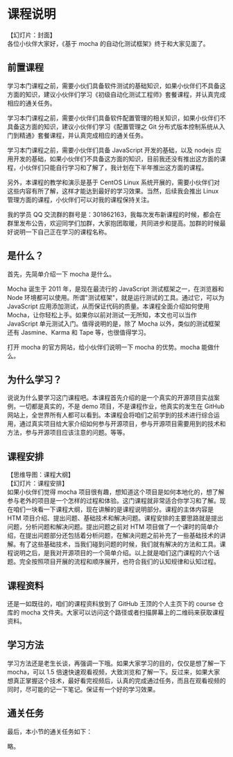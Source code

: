 # 课程说明

【幻灯片：封面】  
各位小伙伴大家好，《基于 mocha 的自动化测试框架》终于和大家见面了。

## 前置课程

学习本门课程之前，需要小伙们具备软件测试的基础知识，如果小伙伴们不具备这方面的知识，建议小伙伴们学习《初级自动化测试工程师》套餐课程，并认真完成相应的通关任务。

学习本门课程之前，需要小伙伴们具备软件配置管理的相关知识，如果小伙伴们不具备这方面的知识，建议小伙伴们学习《配置管理之 Git 分布式版本控制系统从入门到精通》套餐课程，并认真完成相应的通关任务。

学习本门课程之前，需要小伙伴们具备 JavaScript 开发的基础，以及 nodejs 应用开发的基础，如果小伙伴们不具备这方面的知识，目前我还没有推出这方面的课程，小伙伴们只能自行学习和了解了，我计划在下半年推出这方面的课程。

另外，本课程的教学和演示是基于 CentOS Linux 系统开展的，需要小伙伴们对这些内容有所了解，这样才能达到最好的学习效果。当然，后续我会推出 Linux 管理方面的课程，小伙伴们可以对我的课程保持关注。

我的学员 QQ 交流群的群号是：301862163，我每次发布新课程的时候，都会在群里发布公告，欢迎同学们加群，大家抱团取暖，共同进步和提高。加群的时候最好说明一下自己正在学习的课程名称。

## 是什么？

首先，先简单介绍一下 mocha 是什么。

Mocha 诞生于 2011 年，是现在最流行的 JavaScript 测试框架之一，在浏览器和 Node 环境都可以使用。所谓"测试框架"，就是运行测试的工具。通过它，可以为 JavaScript 应用添加测试，从而保证代码的质量。本课程全面介绍如何使用 Mocha，让你轻松上手。如果你以前对测试一无所知，本文也可以当作 JavaScript 单元测试入门。值得说明的是，除了 Mocha 以外，类似的测试框架还有 Jasmine、Karma 和 Tape 等，也很值得学习。

打开 mocha 的官方网站，给小伙伴们说明一下 mocha 的优势。mocha 能做什么。

## 为什么学习？

说说为什么要学习这门课程吧。本课程首先介绍的是一个真实的开源项目实战案例，一切都是真实的，不是 demo 项目，不是课程作业，他真实的发生在 GitHub 网站上，全世界所有人都可以看到。本课程会将咱们之前学到的技术进行综合运用，通过真实项目给大家介绍如何参与开源项目，参与开源项目需要用到的技术和方法，参与开源项目应该注意的问题。等等。

## 课程安排

【思维导图：课程大纲】  
【幻灯片：课程安排】  
如果小伙伴们觉得 mocha 项目很有趣，想知道这个项目是如何本地化的，想了解参与老外的项目是一个怎样的过程和体验。这门课程就非常适合你学习和了解。现在咱们一块看一下课程大纲，现在讲解的是课程说明部分。课程的主体内容是 HTM 项目介绍、提出问题、基础技术和解决问题。课程安排的主要思路就是提出问题，分析问题和解决问题。提出问题之前对 HTM 项目做了一个课时的简单介绍，在提出问题部分还包括着分析问题，在解决问题之前补充了一些基础技术的讲解。有了这些基础技术，当我们碰到问题的时候，我们就有解决的方法和工具。课程说明之后，是我对开源项目的一个简单介绍。以上就是咱们这门课程的六个话题。完全按照项目开展的流程和顺序展开，也符合我们的认知规律和认知过程。

## 课程资料

还是一如既往的，咱们的课程资料放到了 GitHub 王顶的个人主页下的 course 仓库的 mocha 文件夹。大家可以访问这个路径或者扫描屏幕上的二维码来获取课程资料。

## 学习方法

学习方法还是老生长谈，再强调一下哦。如果大家学习的目的，仅仅是想了解一下 mocha，可以 1.5 倍速快速观看视频，大致浏览和了解一下。反过来，如果大家想真正掌握这个技术，最好看完视频后，认真的完成通过任务，而且在观看视频的同时，尽可能的记一下笔记。保证有一个好的学习效果。

## 通关任务

最后，本小节的通关任务如下：

略。

